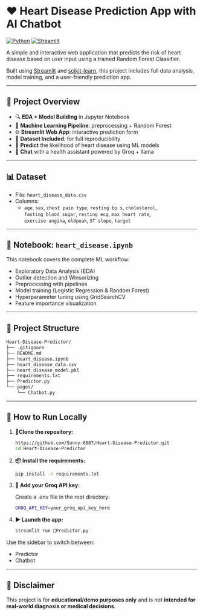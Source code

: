 # ❤️ Heart Disease Prediction App with AI Chatbot

[![Python](https://img.shields.io/badge/Python-3.8%2B-blue?logo=python)](https://www.python.org/)
[![Streamlit](https://img.shields.io/badge/Built%20with-Streamlit-orange?logo=streamlit)](https://streamlit.io/)


A simple and interactive web application that predicts the risk of heart disease based on user input using a trained Random Forest Classifier.

Built using [Streamlit](https://streamlit.io/) and [scikit-learn](https://scikit-learn.org/), this project includes full data analysis, model training, and a user-friendly prediction app.

---

## 📘 Project Overview

- 🔍 **EDA + Model Building** in Jupyter Notebook
- 🧠 **Machine Learning Pipeline**: preprocessing + Random Forest
- 🌐 **Streamlit Web App**: interactive prediction form
- 📂 **Dataset Included**: for full reproducibility
- 🧠 **Predict** the likelihood of heart disease using ML models
- 🤖 **Chat** with a health assistant powered by Groq + llama
---

## 📊 Dataset

- File: `heart_disease_data.csv`
- Columns:
  - `age`, `sex`, `chest pain type`, `resting bp s`, `cholesterol`,  
    `fasting blood sugar`, `resting ecg`, `max heart rate`,  
    `exercise angina`, `oldpeak`, `ST slope`, `target`

---

## 📘 Notebook: `heart_disease.ipynb`

This notebook covers the complete ML workflow:

- Exploratory Data Analysis (EDA)
- Outlier detection and Winsorizing
- Preprocessing with pipelines
- Model training (Logistic Regression & Random Forest)
- Hyperparameter tuning using GridSearchCV
- Feature importance visualization

---
## 📁 Project Structure
```bash
Heart-Disease-Predictor/
├── .gitignore                  
├── README.md                   
├── heart_disease.ipynb         
├── heart_disease_data.csv     
├── heart_disease_model.pkl     
├── requirements.txt         
├── Predictor.py              
└── pages/
    └── Chatbot.py             

```
---

## 🚀 How to Run Locally

1. **🧬Clone the repository:**
   ```bash
   https://github.com/Sunny-0807/Heart-Disease-Predictor.git
   cd Heart-Disease-Predictor
   ```
2. **📦 Install the requirements:**
    ```bash
    pip install -r requirements.txt
    ```
3. **🔐 Add your Groq API key:**

   Create a .env file in the root directory:
    ```bash
    GROQ_API_KEY=your_groq_api_key_here
    ```
4. **▶️ Launch the app:**
    ```bash
    streamlit run 🎯Predictor.py
    ```
Use the sidebar to switch between:
- Predictor
- Chatbot

---

## 📜 Disclaimer
This project is for **educational/demo purposes only** and is not **intended for real-world diagnosis or medical decisions**.

